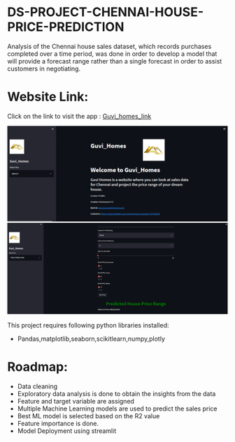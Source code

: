 # DS-PROJECT-CHENNAI-HOUSE-PRICE-PREDICTION
Analysis of the Chennai house sales dataset, which records purchases completed over a time period, was done in order to develop a model that will provide a forecast range rather than a single forecast in order to assist customers in negotiating.

# Website Link:
Click on the link to visit the app : [Guvi_homes_link](https://grumpy-mammals-invite-34-86-3-35.loca.lt)

![alt text](https://github.com/Kaviarasan25/DS-PROJECT-CHENNAI-HOUSE-PRICE-PREDICTION/blob/main/homepage.PNG)
![alt text](https://github.com/Kaviarasan25/DS-PROJECT-CHENNAI-HOUSE-PRICE-PREDICTION/blob/main/predicted%20page.PNG)

This project requires following python libraries installed:
* Pandas,matplotlib,seaborn,scikitlearn,numpy,plotly

# Roadmap:
* Data cleaning
* Exploratory data analysis is done to obtain the insights from the data
* Feature and target variable are assigned
* Multiple Machine Learning models are used to predict the sales price
* Best ML model is selected based on the R2 value
* Feature importance is done.
* Model Deployment using streamlit 
